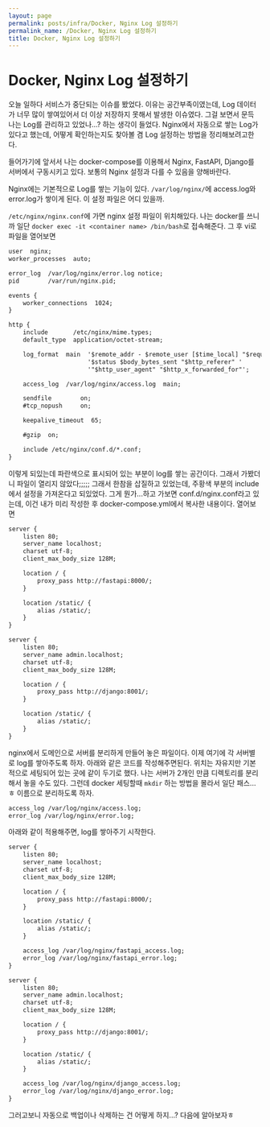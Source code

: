 ```yaml
---
layout: page
permalink: posts/infra/Docker, Nginx Log 설정하기
permalink_name: /Docker, Nginx Log 설정하기
title: Docker, Nginx Log 설정하기
---
```

# Docker, Nginx Log 설정하기

오늘 일하다 서비스가 중단되는 이슈를 봤었다. 이유는 공간부족이였는데, Log 데이터가 너무 많이 쌓여있어서 더 이상 저장하지 못해서 발생한 이슈였다. 그걸 보면서 문득 나는 Log를 관리하고 있었나...? 하는 생각이 들었다. Nginx에서 자동으로 쌓는 Log가 있다고 했는데, 어떻게 확인하는지도 찾아볼 겸 Log 설정하는 방법을 정리해보려고한다.

들어가기에 앞서서 나는 docker-compose를 이용해서 Nginx, FastAPI, Django를 서버에서 구동시키고 있다. 보통의 Nginx 설정과 다를 수 있음을 양해바란다.

Nginx에는 기본적으로 Log를 쌓는 기능이 있다. `/var/log/nginx/`에 access.log와 error.log가 쌓이게 된다. 이 설정 파일은 어디 있을까.

`/etc/nginx/nginx.conf`에 가면 nginx 설정 파일이 위치해있다. 나는 docker를 쓰니까 일단 `docker exec -it <container name> /bin/bash`로 접속해준다. 그 후 vi로 파일을 열어보면

```xml
user  nginx;
worker_processes  auto;

error_log  /var/log/nginx/error.log notice;
pid        /var/run/nginx.pid;

events {
    worker_connections  1024;
}

http {
    include       /etc/nginx/mime.types;
    default_type  application/octet-stream;

    log_format  main  '$remote_addr - $remote_user [$time_local] "$request" '
                      '$status $body_bytes_sent "$http_referer" '
                      '"$http_user_agent" "$http_x_forwarded_for"';

    access_log  /var/log/nginx/access.log  main;

    sendfile        on;
    #tcp_nopush     on;

    keepalive_timeout  65;

    #gzip  on;

    include /etc/nginx/conf.d/*.conf;
}
```

이렇게 되있는데 파란색으로 표시되어 있는 부분이 log를 쌓는 공간이다. 그래서 가봤더니 파일이 열리지 않았다;;;;; 그래서 한참을 삽질하고 있었는데, 주황색 부분의 include에서 설정을 가져온다고 되있었다. 그게 뭔가...하고 가보면 conf.d/nginx.conf라고 있는데, 이건 내가 미리 작성한 후 docker-compose.yml에서 복사한 내용이다. 열어보면

```xml
server {
    listen 80;
    server_name localhost;
    charset utf-8;
    client_max_body_size 128M;

    location / {
        proxy_pass http://fastapi:8000/;
    }

    location /static/ {
        alias /static/;
    }
}

server {
    listen 80;
    server_name admin.localhost;
    charset utf-8;
    client_max_body_size 128M;

    location / {
        proxy_pass http://django:8001/;
    }

    location /static/ {
        alias /static/;
    }
}
```

nginx에서 도메인으로 서버를 분리하게 만들어 놓은 파일이다. 이제 여기에 각 서버별로 log를 쌓아주도록 하자. 아래와 같은 코드를 작성해주면된다. 위치는 자유지만 기본적으로 세팅되어 있는 곳에 같이 두기로 했다.
 나는 서버가 2개인 만큼 디렉토리를 분리해서 놓을 수도 있다. 그런데 docker 세팅할때 `mkdir` 하는 방법을 몰라서 일단 패스...ㅎ 이름으로 분리하도록 하자.

```xml
access_log /var/log/nginx/access.log;
error_log /var/log/nginx/error.log;
```

아래와 같이 적용해주면, log를 쌓아주기 시작한다.

```xml
server {
    listen 80;
    server_name localhost;
    charset utf-8;
    client_max_body_size 128M;

    location / {
        proxy_pass http://fastapi:8000/;
    }

    location /static/ {
        alias /static/;
    }

    access_log /var/log/nginx/fastapi_access.log;
    error_log /var/log/nginx/fastapi_error.log;
}

server {
    listen 80;
    server_name admin.localhost;
    charset utf-8;
    client_max_body_size 128M;

    location / {
        proxy_pass http://django:8001/;
    }

    location /static/ {
        alias /static/;
    }

    access_log /var/log/nginx/django_access.log;
    error_log /var/log/nginx/django_error.log;
}
```

그러고보니 자동으로 백업이나 삭제하는 건 어떻게 하지...? 다음에 알아보자ㅎ